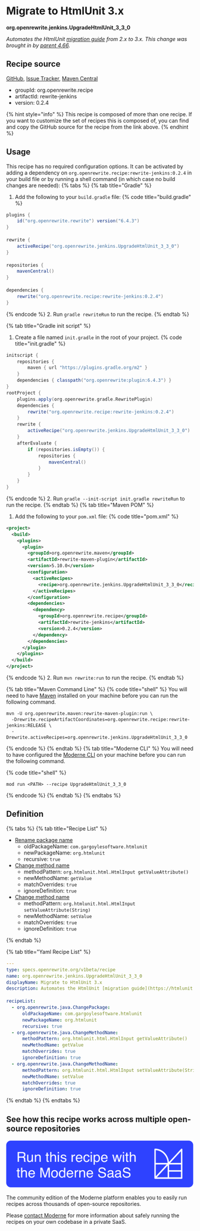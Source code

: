# Migrate to HtmlUnit 3.x

**org.openrewrite.jenkins.UpgradeHtmlUnit\_3\_3\_0**

_Automates the HtmlUnit [migration guide](https://htmlunit.sourceforge.io/migration.html) from 2.x to 3.x. This change was brought in by [parent 4.66](https://github.com/jenkinsci/plugin-pom/releases/tag/plugin-4.66)._

## Recipe source

[GitHub](https://github.com/openrewrite/rewrite-jenkins/blob/main/src/main/resources/META-INF/rewrite/htmlunit-3.yml), [Issue Tracker](https://github.com/openrewrite/rewrite-jenkins/issues), [Maven Central](https://central.sonatype.com/artifact/org.openrewrite.recipe/rewrite-jenkins/0.2.4/jar)

* groupId: org.openrewrite.recipe
* artifactId: rewrite-jenkins
* version: 0.2.4

{% hint style="info" %}
This recipe is composed of more than one recipe. If you want to customize the set of recipes this is composed of, you can find and copy the GitHub source for the recipe from the link above.
{% endhint %}

## Usage

This recipe has no required configuration options. It can be activated by adding a dependency on `org.openrewrite.recipe:rewrite-jenkins:0.2.4` in your build file or by running a shell command (in which case no build changes are needed): 
{% tabs %}
{% tab title="Gradle" %}
1. Add the following to your `build.gradle` file:
{% code title="build.gradle" %}
```groovy
plugins {
    id("org.openrewrite.rewrite") version("6.4.3")
}

rewrite {
    activeRecipe("org.openrewrite.jenkins.UpgradeHtmlUnit_3_3_0")
}

repositories {
    mavenCentral()
}

dependencies {
    rewrite("org.openrewrite.recipe:rewrite-jenkins:0.2.4")
}
```
{% endcode %}
2. Run `gradle rewriteRun` to run the recipe.
{% endtab %}

{% tab title="Gradle init script" %}
1. Create a file named `init.gradle` in the root of your project.
{% code title="init.gradle" %}
```groovy
initscript {
    repositories {
        maven { url "https://plugins.gradle.org/m2" }
    }
    dependencies { classpath("org.openrewrite:plugin:6.4.3") }
}
rootProject {
    plugins.apply(org.openrewrite.gradle.RewritePlugin)
    dependencies {
        rewrite("org.openrewrite.recipe:rewrite-jenkins:0.2.4")
    }
    rewrite {
        activeRecipe("org.openrewrite.jenkins.UpgradeHtmlUnit_3_3_0")
    }
    afterEvaluate {
        if (repositories.isEmpty()) {
            repositories {
                mavenCentral()
            }
        }
    }
}
```
{% endcode %}
2. Run `gradle --init-script init.gradle rewriteRun` to run the recipe.
{% endtab %}
{% tab title="Maven POM" %}
1. Add the following to your `pom.xml` file:
{% code title="pom.xml" %}
```xml
<project>
  <build>
    <plugins>
      <plugin>
        <groupId>org.openrewrite.maven</groupId>
        <artifactId>rewrite-maven-plugin</artifactId>
        <version>5.10.0</version>
        <configuration>
          <activeRecipes>
            <recipe>org.openrewrite.jenkins.UpgradeHtmlUnit_3_3_0</recipe>
          </activeRecipes>
        </configuration>
        <dependencies>
          <dependency>
            <groupId>org.openrewrite.recipe</groupId>
            <artifactId>rewrite-jenkins</artifactId>
            <version>0.2.4</version>
          </dependency>
        </dependencies>
      </plugin>
    </plugins>
  </build>
</project>
```
{% endcode %}
2. Run `mvn rewrite:run` to run the recipe.
{% endtab %}

{% tab title="Maven Command Line" %}
{% code title="shell" %}
You will need to have [Maven](https://maven.apache.org/download.cgi) installed on your machine before you can run the following command.

```shell
mvn -U org.openrewrite.maven:rewrite-maven-plugin:run \
  -Drewrite.recipeArtifactCoordinates=org.openrewrite.recipe:rewrite-jenkins:RELEASE \
  -Drewrite.activeRecipes=org.openrewrite.jenkins.UpgradeHtmlUnit_3_3_0
```
{% endcode %}
{% endtab %}
{% tab title="Moderne CLI" %}
You will need to have configured the [Moderne CLI](https://docs.moderne.io/moderne-cli/cli-intro) on your machine before you can run the following command.

{% code title="shell" %}
```shell
mod run <PATH> --recipe UpgradeHtmlUnit_3_3_0
```
{% endcode %}
{% endtab %}
{% endtabs %}

## Definition

{% tabs %}
{% tab title="Recipe List" %}
* [Rename package name](../java/changepackage.md)
  * oldPackageName: `com.gargoylesoftware.htmlunit`
  * newPackageName: `org.htmlunit`
  * recursive: `true`
* [Change method name](../java/changemethodname.md)
  * methodPattern: `org.htmlunit.html.HtmlInput getValueAttribute()`
  * newMethodName: `getValue`
  * matchOverrides: `true`
  * ignoreDefinition: `true`
* [Change method name](../java/changemethodname.md)
  * methodPattern: `org.htmlunit.html.HtmlInput setValueAttribute(String)`
  * newMethodName: `setValue`
  * matchOverrides: `true`
  * ignoreDefinition: `true`

{% endtab %}

{% tab title="Yaml Recipe List" %}
```yaml
---
type: specs.openrewrite.org/v1beta/recipe
name: org.openrewrite.jenkins.UpgradeHtmlUnit_3_3_0
displayName: Migrate to HtmlUnit 3.x
description: Automates the HtmlUnit [migration guide](https://htmlunit.sourceforge.io/migration.html) from 2.x to 3.x. This change was brought in by [parent 4.66](https://github.com/jenkinsci/plugin-pom/releases/tag/plugin-4.66).

recipeList:
  - org.openrewrite.java.ChangePackage:
      oldPackageName: com.gargoylesoftware.htmlunit
      newPackageName: org.htmlunit
      recursive: true
  - org.openrewrite.java.ChangeMethodName:
      methodPattern: org.htmlunit.html.HtmlInput getValueAttribute()
      newMethodName: getValue
      matchOverrides: true
      ignoreDefinition: true
  - org.openrewrite.java.ChangeMethodName:
      methodPattern: org.htmlunit.html.HtmlInput setValueAttribute(String)
      newMethodName: setValue
      matchOverrides: true
      ignoreDefinition: true

```
{% endtab %}
{% endtabs %}

## See how this recipe works across multiple open-source repositories

[![Moderne Link Image](/.gitbook/assets/ModerneRecipeButton.png)](https://app.moderne.io/recipes/org.openrewrite.jenkins.UpgradeHtmlUnit_3_3_0)

The community edition of the Moderne platform enables you to easily run recipes across thousands of open-source repositories.

Please [contact Moderne](https://moderne.io/product) for more information about safely running the recipes on your own codebase in a private SaaS.
